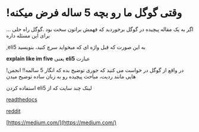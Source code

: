   # !وقتی گوگل ما رو بچه 5 ساله فرض میکنه 

... اگر به یک مقاله پیچیده در گوگل برخوردید که فهمش براتون سخت بود .گوگل راه حلی برای این مسئله داره

 ,eli5 به این صورت که قبل واژه ای که میخواید سرچ کنید، بنویسید

**explain like im five** یعنی **eli5** عبارت

!در واقع از گوگل در خواست می کنید که جوری توضیح بده که انگار 5 سالمه!! انجمن هایی مانند ردیت، مباحث پیچیده رو به زبان ساده توضیح میدن

استفاده کردن eli5 لینک چند سایت که از

[readthedocs](https://eli5.readthedocs.io/)

[reddit](https://www.reddit.com/r/explainlikeimfive)
                                                                                                    
[https://medium.com/](https://medium.com/)                                    
                                     
                                     
